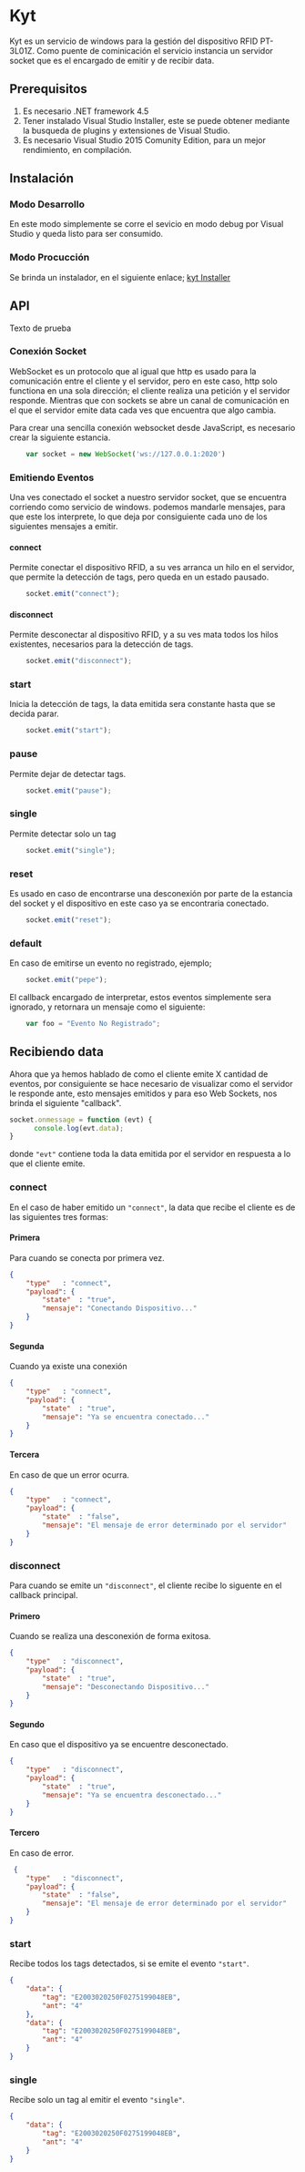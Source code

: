 # Kyt

Kyt es un servicio de windows para la gestión del dispositivo RFID PT-3L01Z. Como puente de cominicación el servicio instancia un servidor socket que es el encargado de emitir y de recibir data.

## Prerequisitos
1. Es necesario .NET framework 4.5
2. Tener instalado Visual Studio Installer, este se puede obtener mediante la busqueda de plugins y extensiones de Visual Studio.
3. Es necesario Visual Studio 2015 Comunity Edition, para un mejor rendimiento, en compilación.

## Instalación

### Modo Desarrollo
En este modo simplemente se corre el sevicio en modo debug por Visual Studio y queda listo para ser consumido.

### Modo Procucción
Se brinda un instalador, en el siguiente enlace; [kyt Installer](http://www.google.com)

## API
Texto de prueba

### Conexión Socket
WebSocket es un protocolo que al igual que http es usado para la comunicación entre el cliente y el servidor, pero en este caso, http solo functiona en una sola dirección; el cliente realiza una petición y el servidor responde. Mientras que con sockets se abre un canal de comunicación en el que el servidor emite data cada ves que encuentra que algo cambia.

Para crear una sencilla conexión websocket desde JavaScript, es necesario crear la siguiente estancia.

```js
	var socket = new WebSocket('ws://127.0.0.1:2020')
```

### Emitiendo Eventos
Una ves conectado el socket a nuestro servidor socket, que se encuentra corriendo como servicio de windows. podemos mandarle mensajes, para que este los interprete, lo que deja por consiguiente cada uno de los siguientes mensajes a emitir.

#### connect
Permite conectar el dispositivo RFID, a su ves arranca un hilo en el servidor, que permite la detección de tags, pero queda en un estado pausado.
```js
	socket.emit("connect");
```

#### disconnect
Permite desconectar al dispositivo RFID, y a su ves mata todos los hilos existentes, necesarios para la detección de tags.
```js
	socket.emit("disconnect");
```

### start
Inicia la detección de tags, la data emitida sera constante hasta que se decida parar.
```js
	socket.emit("start");
```

### pause
Permite dejar de detectar tags.
```js
	socket.emit("pause");
```

### single
Permite detectar solo un tag
```js
	socket.emit("single");
```

### reset
Es usado en caso de encontrarse una desconexión por parte de la estancia del socket y el dispositivo en este caso ya se encontraria conectado.
```js
	socket.emit("reset");
```

### default
En caso de emitirse un evento no registrado, ejemplo;
```js
	socket.emit("pepe");
```
El callback encargado de interpretar, estos eventos simplemente sera ignorado, y retornara un mensaje como el siguiente:

```js
	var foo = "Evento No Registrado";
```

## Recibiendo data
Ahora que ya hemos hablado de como el cliente emite X cantidad de eventos, por consiguiente se hace necesario de visualizar como el servidor le responde ante, esto mensajes emitidos y para eso Web Sockets, nos brinda el siguiente "callback".

```js
socket.onmessage = function (evt) {
      console.log(evt.data);
}
```

donde ```"evt"``` contiene toda la data emitida por el servidor en respuesta a lo que el cliente emite.

### connect
En el caso de haber emitido un ```"connect"```, la data que recibe el cliente es de las siguientes tres formas:

#### Primera
Para cuando se conecta por primera vez.
```json
{
    "type"   : "connect",
    "payload": {
        "state"  : "true",
        "mensaje": "Conectando Dispositivo..."
    } 
}
```

#### Segunda
Cuando ya existe una conexión

```json
{
    "type"   : "connect",
    "payload": {
        "state"  : "true",
        "mensaje": "Ya se encuentra conectado..."
    } 
}
```

#### Tercera
En caso de que un error ocurra.

```json
{
    "type"   : "connect",
    "payload": {
        "state"  : "false",
        "mensaje": "El mensaje de error determinado por el servidor"
    } 
}
```

### disconnect
Para cuando se emite un ```"disconnect"```, el cliente recibe lo siguente en el callback principal.

#### Primero
Cuando se realiza una desconexión de forma exitosa.

```json
{
    "type"   : "disconnect",
    "payload": {
        "state"  : "true",
        "mensaje": "Desconectando Dispositivo..."
    } 
}
```

#### Segundo
En caso que el dispositivo ya se encuentre desconectado.

```json
{
    "type"   : "disconnect",
    "payload": {
        "state"  : "true",
        "mensaje": "Ya se encuentra desconectado..."
    } 
}
```

#### Tercero
En caso de error.

```json
 {
    "type"   : "disconnect",
    "payload": {
        "state"  : "false",
        "mensaje": "El mensaje de error determinado por el servidor"
    } 
}
```

### start
Recibe todos los tags detectados, si se emite el evento ```"start"```.

```json
{
    "data": {
        "tag": "E2003020250F0275199048EB",
        "ant": "4"
    },
    "data": {
        "tag": "E2003020250F0275199048EB",
        "ant": "4"
    }
}
```

### single
Recibe solo un tag al emitir el evento ```"single"```.

```json
{
    "data": {
        "tag": "E2003020250F0275199048EB",
        "ant": "4"
    }
}
```


